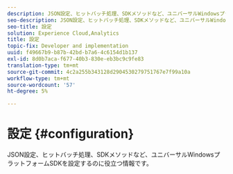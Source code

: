 ```yaml
---
description: JSON設定、ヒットバッチ処理、SDKメソッドなど、ユニバーサルWindowsプラットフォームSDKを設定するのに役立つ情報です。
seo-description: JSON設定、ヒットバッチ処理、SDKメソッドなど、ユニバーサルWindowsプラットフォームSDKを設定するのに役立つ情報です。
seo-title: 設定
solution: Experience Cloud,Analytics
title: 設定
topic-fix: Developer and implementation
uuid: f49667b9-b87b-42bd-b7a6-4c6154d1b137
exl-id: 8d0b7aca-f677-40b3-830e-eb3bc9c9fe83
translation-type: tm+mt
source-git-commit: 4c2a255b343128d2904530279751767e7f99a10a
workflow-type: tm+mt
source-wordcount: '57'
ht-degree: 5%

---
```


# 設定 {#configuration}

JSON設定、ヒットバッチ処理、SDKメソッドなど、ユニバーサルWindowsプラットフォームSDKを設定するのに役立つ情報です。
